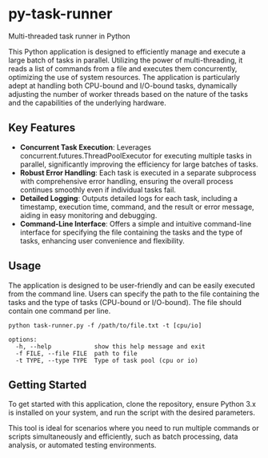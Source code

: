 # py-task-runner

Multi-threaded task runner in Python

This Python application is designed to efficiently manage and execute a large batch of tasks in parallel. Utilizing the
power of multi-threading, it reads a list of commands from a file and executes them concurrently, optimizing the use of
system resources. The application is particularly adept at handling both CPU-bound and I/O-bound tasks, dynamically
adjusting the number of worker threads based on the nature of the tasks and the capabilities of the underlying hardware.

## Key Features

- **Concurrent Task Execution**: Leverages concurrent.futures.ThreadPoolExecutor for executing multiple tasks in
  parallel, significantly improving the efficiency for large batches of tasks.
- **Robust Error Handling**: Each task is executed in a separate subprocess with comprehensive error handling, ensuring
  the overall process continues smoothly even if individual tasks fail.
- **Detailed Logging**: Outputs detailed logs for each task, including a timestamp, execution time, command, and the
  result or error message, aiding in easy monitoring and debugging.
- **Command-Line Interface**: Offers a simple and intuitive command-line interface for specifying the file containing
  the tasks and the type of tasks, enhancing user convenience and flexibility.

## Usage

The application is designed to be user-friendly and can be easily executed from the command line. Users can specify the
path to the file containing the tasks and the type of tasks (CPU-bound or I/O-bound). The file should contain one
command per line.

```shell
python task-runner.py -f /path/to/file.txt -t [cpu/io]
```

```
options:
  -h, --help            show this help message and exit
  -f FILE, --file FILE  path to file
  -t TYPE, --type TYPE  Type of task pool (cpu or io)
```

## Getting Started

To get started with this application, clone the repository, ensure Python 3.x is installed on your system, and run the
script with the desired parameters.

This tool is ideal for scenarios where you need to run multiple commands or scripts simultaneously and efficiently, such
as batch processing, data analysis, or automated testing environments.
